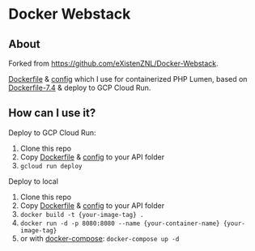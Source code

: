# Docker Webstack

## About

Forked from https://github.com/eXistenZNL/Docker-Webstack.

[Dockerfile](Dockerfile) & [config](config) which I use for containerized PHP Lumen, based on [Dockerfile-7.4](Dockerfile-7.4) & deploy to GCP Cloud Run.

## How can I use it?

Deploy to GCP Cloud Run:

1. Clone this repo
2. Copy [Dockerfile](Dockerfile) & [config](config) to your API folder
3. `gcloud run deploy`

Deploy to local

1. Clone this repo
2. Copy [Dockerfile](Dockerfile) & [config](config) to your API folder
3. `docker build -t {your-image-tag} .`
4. `docker run -d -p 8080:8080 --name {your-container-name} {your-image-tag}`
5. or with [docker-compose](docker-compose.yml): `docker-compose up -d`
